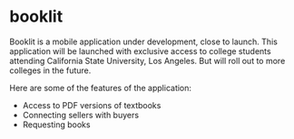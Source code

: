 # booklit

Booklit is a mobile application under development, close to launch.
This application will be launched with exclusive access to college students attending
California State University, Los Angeles. But will roll out to more colleges in the future.

Here are some of the features of the application:
- Access to PDF versions of textbooks
- Connecting sellers with buyers
- Requesting books
